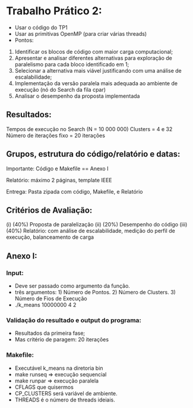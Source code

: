 # Trabalho Prático 2:

* Usar o código do TP1
* Usar as primitivas OpenMP (para criar várias threads)
* Pontos:
1. Identificar os blocos de código com maior carga computacional;
2. Apresentar e analisar diferentes alternativas para exploração de paralelismo para cada bloco identificado em 1;
3. Selecionar a alternativa mais viável justificando com uma análise de escalabilidade;
4. Implementação da versão paralela mais adequada ao ambiente de execução (nó do Search da fila cpar)
5. Analisar o desempenho da proposta implementada


## Resultados:
Tempos de execução no Search (N = 10 000 000)
Clusters = 4 e 32
Número de iterações fixo = 20 iterações

## Grupos, estrutura do código/relatório e datas:
Importante: Código e Makefile == Anexo I

Relatório: máximo 2 páginas, template IEEE

Entrega: Pasta zipada com código, Makefile, e Relatório

## Critérios de Avaliação:
(i)  (40%) Proposta de paralelização
(ii) (20%) Desempenho do código
(iii)(40%) Relatório: com análise de escalabilidade, medição do perfil de execução, balanceamento de carga

## Anexo I:

### Input:
* Deve ser passado como argumento da função.
* três argumentos: 1) Número de Pontos. 2) Número de Clusters. 3) Número de Fios de Execução
* ./k_means 10000000 4 2

### Validação do resultado e output do programa:
* Resultados da primeira fase;
* Mas critério de paragem: 20 iterações

### Makefile:
* Executável k_means na diretoria bin
* make runseq => execução sequencial
* make runpar => execução paralela
* CFLAGS que quisermos
* CP_CLUSTERS será variável de ambiente.
* THREADS é o número de threads ideiais.